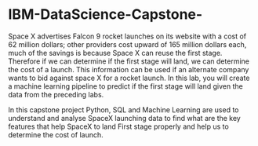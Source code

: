 # IBM-DataScience-Capstone-
Space X advertises Falcon 9 rocket launches on its website with a cost of 62 million dollars; other providers cost upward of 165 million dollars each, much of the savings is because Space X can reuse the first stage. Therefore if we can determine if the first stage will land, we can determine the cost of a launch. This information can be used if an alternate company wants to bid against space X for a rocket launch. In this lab, you will create a machine learning pipeline to predict if the first stage will land given the data from the preceding labs.

In this capstone project Python, SQL and Machine Learning are used to understand and analyse SpaceX launching data to find what are the key features that help SpaceX to land First stage properly and help us to determine the cost of launch.
